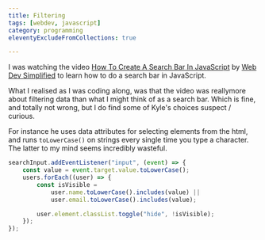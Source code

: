 ```yaml
---
title: Filtering
tags: [webdev, javascript]
category: programming
eleventyExcludeFromCollections: true

---
```


I was watching the video [How To Create A Search Bar In JavaScript](https://www.youtube.com/watch?v=TlP5WIxVirU) by [Web Dev Simplified](https://www.youtube.com/channel/UCFbNIlppjAuEX4znoulh0Cw) to learn how to do a search bar in JavaScript.

What I realised as I was coding along, was that the video was reallymore about filtering data than what I might think of as a search bar. Which is fine, and totally not wrong, but I do find some of Kyle's choices suspect / curious.

For instance he uses data attributes for selecting elements from the html, and runs `toLowerCase()` on strings every single time you type a character. The latter to my mind seems incredibly wasteful.

```javascript
searchInput.addEventListener("input", (event) => {
    const value = event.target.value.toLowerCase();
    users.forEach((user) => {
        const isVisible =
            user.name.toLowerCase().includes(value) ||
            user.email.toLowerCase().includes(value);

        user.element.classList.toggle("hide", !isVisible);
    });
});
```

